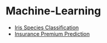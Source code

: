 # Machine-Learning
* [Iris Species Classification](https://github.com/pimpitchaya-k/Machine-Learning/tree/main/Iris%20Species%20Classification)
* [Insurance Premium Prediction](https://github.com/pimpitchaya-k/Machine-Learning/tree/main/Insurance%20Premium%20Prediction)
